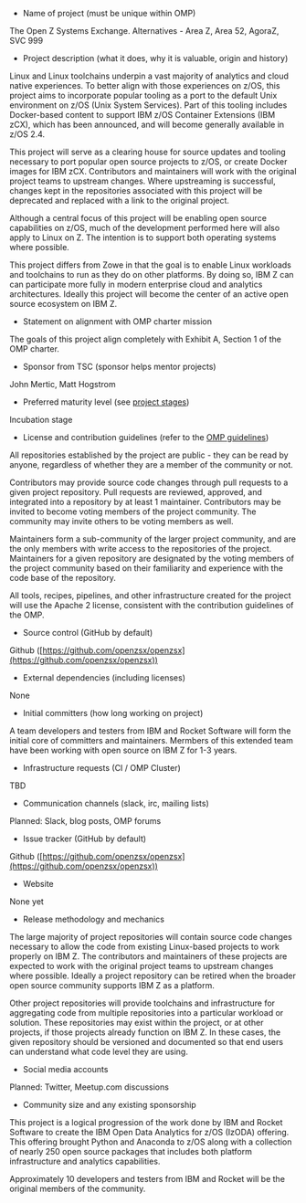 * Name of project (must be unique within OMP)

The Open Z Systems Exchange.  Alternatives - Area Z, Area 52, AgoraZ, SVC 999


* Project description (what it does, why it is valuable, origin and history)

Linux and Linux toolchains underpin a vast majority of analytics and cloud native
experiences.  To better align with those experiences on z/OS, this project aims to
incorporate popular tooling as a port to the default Unix environment on z/OS
(Unix System Services).  Part of this tooling includes Docker-based content to
support IBM z/OS Container Extensions (IBM zCX), which has been announced, and
will become generally available in z/OS 2.4.

This project will serve as a clearing house for source updates and tooling
necessary to port popular open source projects to z/OS, or create Docker images
for IBM zCX.  Contributors and maintainers will work with the original project
teams to upstream changes.  Where upstreaming is successful, changes kept in
the repositories associated with this project will be deprecated and replaced
with a link to the original project.

Although a central focus of this project will be enabling open source capabilities
on z/OS, much of the development performed here will also apply to Linux on Z.
The intention is to support both operating systems where possible.

This project differs from Zowe in that the goal is to enable Linux workloads and
toolchains to run as they do on other platforms.  By doing so, IBM Z can
can participate more fully in modern enterprise cloud and analytics architectures.
Ideally this project will become the center of an active open source ecosystem
on IBM Z.


* Statement on alignment with OMP charter mission

The goals of this project align completely with Exhibit A, Section 1 of the
OMP charter.


* Sponsor from TSC (sponsor helps mentor projects)

John Mertic, Matt Hogstrom


* Preferred maturity level (see [project stages](../../process/project_stages.md))

Incubation stage


* License and contribution guidelines (refer to the [OMP guidelines](contribution_guidelines.md))

All repositories established by the project are public - they can be read by
anyone, regardless of whether they are a member of the community or not.

Contributors may provide source code changes through pull requests to a
given project repository.  Pull requests are reviewed, approved, and integrated
into a repository by at least 1 maintainer.  Contributors may be invited to
become voting members of the project community.  The community may invite others
to be voting members as well.

Maintainers form a sub-community of the larger project community, and are the
only members with write access to the repositories of the project.  Maintainers
for a given repository are designated by the voting members of the project
community based on their familiarity and experience with the code base of the
repository.

All tools, recipes, pipelines, and other infrastructure created for the project
will use the Apache 2 license, consistent with the contribution guidelines of
the OMP.


* Source control (GitHub by default)

Github ([https://github.com/openzsx/openzsx](https://github.com/openzsx/openzsx))

* External dependencies (including licenses)

None


* Initial committers (how long working on project)

A team developers and testers from IBM and Rocket Software will form the initial
core of committers and maintainers.  Mermbers of this extended team have been
working with open source on IBM Z for 1-3 years.


* Infrastructure requests (CI / OMP Cluster)

TBD


* Communication channels (slack, irc, mailing lists)

Planned: Slack, blog posts, OMP forums


* Issue tracker (GitHub by default)

Github ([https://github.com/openzsx/openzsx](https://github.com/openzsx/openzsx))


* Website

None yet


* Release methodology and mechanics

The large majority of project repositories will contain source code changes
necessary to allow the code from existing Linux-based projects to work
properly on IBM Z.  The contributors and maintainers of these projects are
expected to work with the original project teams to upstream changes where
possible.  Ideally a project repository can be retired when the broader open
source community supports IBM Z as a platform.

Other project repositories will provide toolchains and infrastructure for
aggregating code from multiple repositories into a particular workload or solution.
These repositories may exist within the project, or at other projects, if those
projects already function on IBM Z.  In these cases, the given repository should
be versioned and documented so that end users can understand what code level they
are using.


* Social media accounts

Planned: Twitter, Meetup.com discussions


* Community size and any existing sponsorship

This project is a logical progression of the work done by IBM and Rocket Software
to create the IBM Open Data Analytics for z/OS (IzODA) offering.  This offering
brought Python and Anaconda to z/OS along with a collection of nearly 250 open
source packages that includes both platform infrastructure and analytics
capabilities.  

Approximately 10 developers and testers from IBM and Rocket will be the original
members of the community.
